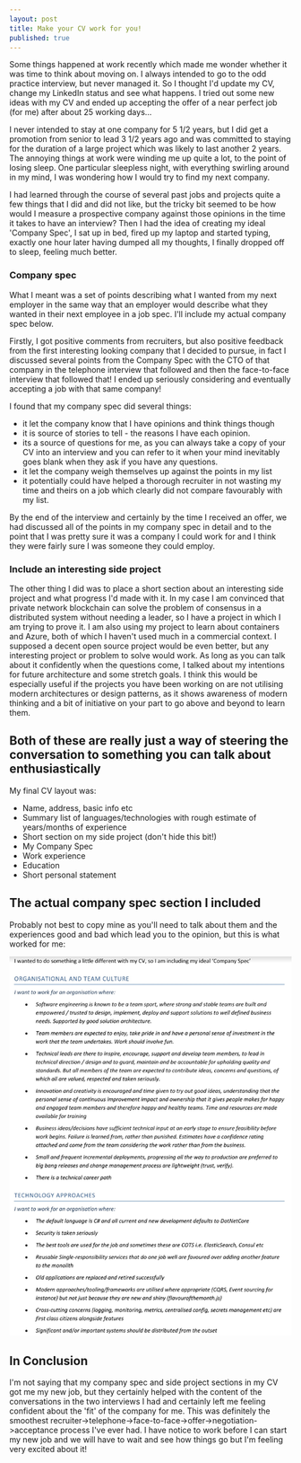 ```yaml
---
layout: post
title: Make your CV work for you!
published: true
---
```


Some things happened at work recently which made me wonder whether it was time to think about moving on.
I always intended to go to the odd practice interview, but never managed it. So I thought I'd update my CV, change my LinkedIn status and see what happens. I tried out some new ideas with my CV and ended up accepting the offer of a near perfect job (for me) after about 25 working days...

I never intended to stay at one company for 5 1/2 years, but I did get a promotion from senior to lead 3 1/2 years ago and was committed to staying for the duration of a large project which was likely to last another 2 years.
The annoying things at work were winding me up quite a lot, to the point of losing sleep.
One particular sleepless night, with everything swirling around in my mind, I was wondering how I would try to find my next company.

I had learned through the course of several past jobs and projects quite a few things that I did and did not like, but the tricky bit seemed to be how would I measure a prospective company against those opinions in the time it takes to have an interview?
Then I had the idea of creating my ideal 'Company Spec', I sat up in bed, fired up my laptop and started typing, exactly one hour later having dumped all my thoughts, I finally dropped off to sleep, feeling much better.

### Company spec

What I meant was a set of points describing what I wanted from my next employer in the same way that an employer would describe what they wanted in their next employee in a job spec.
I'll include my actual company spec below.

Firstly, I got positive comments from recruiters, but also positive feedback from the first interesting looking company that I decided to pursue, in fact I discussed several points from the Company Spec with the CTO of that company in the telephone interview that followed and then the face-to-face interview that followed that! I ended up seriously considering and eventually accepting a job with that same company!

I found that my company spec did several things:

- it let the company know that I have opinions and think things though
- it is source of stories to tell - the reasons I have each opinion.
- its a source of questions for me, as you can always take a copy of your CV into an interview and you can refer to it when your mind inevitably goes blank when they ask if you have any questions.
- it let the company weigh themselves up against the points in my list
- it potentially could have helped a thorough recruiter in not wasting my time and theirs on a job which clearly did not compare favourably with my list.

By the end of the interview and certainly by the time I received an offer, we had discussed all of the points in my company spec in detail and to the point that I was pretty sure it was a company I could work for and I think they were fairly sure I was someone they could employ.

### Include an interesting side project

The other thing I did was to place a short section about an interesting side project and what progress I'd made with it. In my case I am convinced that private network blockchain can solve the problem of consensus in a distributed system without needing a leader, so I have a project in which I am trying to prove it. I am also using my project to learn about containers and Azure, both of which I haven't used much in a commercial context.
I supposed a decent open source project would be even better, but any interesting project or problem to solve would work. As long as you can talk about it confidently when the questions come, I talked about my intentions for future architecture and some stretch goals. I think this would be especially useful if the projects you have been working on are not utilising modern architectures or design patterns, as it shows awareness of modern thinking and a bit of initiative on your part to go above and beyond to learn them.

## Both of these are really just a way of steering the conversation to something you can talk about enthusiastically

My final CV layout was:

- Name, address, basic info etc
- Summary list of languages/technologies with rough estimate of years/months of experience
- Short section on my side project (don't hide this bit!)
- My Company Spec
- Work experience
- Education
- Short personal statement

## The actual company spec section I included

Probably not best to copy mine as you'll need to talk about them and the experiences good and bad which lead you to the opinion, but this is what worked for me:

![alt text](..\images\CompanySpec.jpg "Screenshot of my Company Spec, from my CV")

## In Conclusion

I'm not saying that my company spec and side project sections in my CV got me my new job, but they certainly helped with the content of the conversations in the two interviews I had and certainly left me feeling confident about the 'fit' of the company for me. This was definitely the smoothest recruiter->telephone->face-to-face->offer->negotiation->acceptance process I've ever had. I have notice to work before I can start my new job and we will have to wait and see how things go but I'm feeling very excited about it!
